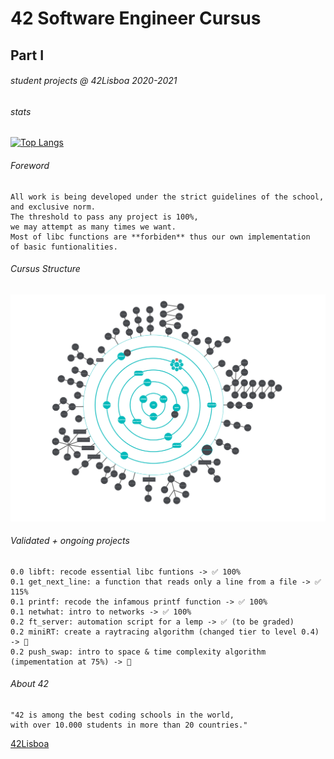 # 42 Software Engineer Cursus   
## Part I  
###### student projects @ 42Lisboa 2020-2021
###### stats
[![Top Langs](https://github-readme-stats.vercel.app/api/top-langs/?username=m4r11&show_icons=true&theme=dark)](https://github.com/anuraghazra/github-readme-stats)

###### Foreword
```
All work is being developed under the strict guidelines of the school,  
and exclusive norm.  
The threshold to pass any project is 100%, 
we may attempt as many times we want.  
Most of libc functions are **forbiden** thus our own implementation  
of basic funtionalities.  
```
###### Cursus Structure
![graph](https://github.com/m4r11/42Cursus/blob/main/holygraph/IMG_3146%20(2).PNG)

###### Validated + ongoing projects
```
0.0 libft: recode essential libc funtions -> ✅ 100%
0.1 get_next_line: a function that reads only a line from a file -> ✅ 115%
0.1 printf: recode the infamous printf function -> ✅ 100%
0.1 netwhat: intro to networks -> ✅ 100%
0.2 ft_server: automation script for a lemp -> ✅ (to be graded)
0.2 miniRT: create a raytracing algorithm (changed tier to level 0.4) -> 🚀
0.2 push_swap: intro to space & time complexity algorithm (impementation at 75%) -> 🚀
```

###### About 42
```
"42 is among the best coding schools in the world,  
with over 10.000 students in more than 20 countries."
```
[42Lisboa](https://www.42lisboa.com/en/)


